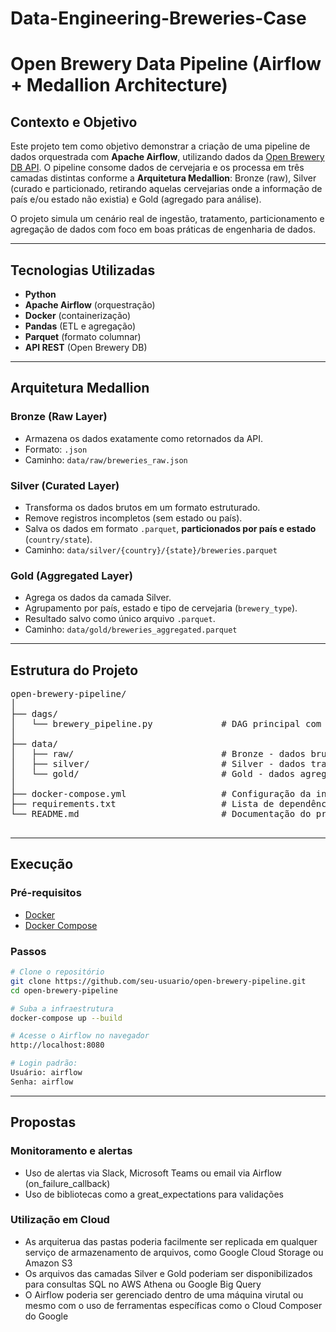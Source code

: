 # Data-Engineering-Breweries-Case

# Open Brewery Data Pipeline (Airflow + Medallion Architecture)

## Contexto e Objetivo

Este projeto tem como objetivo demonstrar a criação de uma pipeline de dados orquestrada com **Apache Airflow**, utilizando dados da [Open Brewery DB API](https://www.openbrewerydb.org/). O pipeline consome dados de cervejaria e os processa em três camadas distintas conforme a **Arquitetura Medallion**: Bronze (raw), Silver (curado e particionado, retirando aquelas cervejarias onde a informação de país e/ou estado não existia) e Gold (agregado para análise).

O projeto simula um cenário real de ingestão, tratamento, particionamento e agregação de dados com foco em boas práticas de engenharia de dados.

---

## Tecnologias Utilizadas

- **Python**
- **Apache Airflow** (orquestração)
- **Docker** (containerização)
- **Pandas** (ETL e agregação)
- **Parquet** (formato columnar)
- **API REST** (Open Brewery DB)

---

## Arquitetura Medallion

### Bronze (Raw Layer)
- Armazena os dados exatamente como retornados da API.
- Formato: `.json`
- Caminho: `data/raw/breweries_raw.json`

### Silver (Curated Layer)
- Transforma os dados brutos em um formato estruturado.
- Remove registros incompletos (sem estado ou país).
- Salva os dados em formato `.parquet`, **particionados por país e estado** (`country/state`).
- Caminho: `data/silver/{country}/{state}/breweries.parquet`

### Gold (Aggregated Layer)
- Agrega os dados da camada Silver.
- Agrupamento por país, estado e tipo de cervejaria (`brewery_type`).
- Resultado salvo como único arquivo `.parquet`.
- Caminho: `data/gold/breweries_aggregated.parquet`

---

## Estrutura do Projeto

<pre>
open-brewery-pipeline/
│
├── dags/
│   └── brewery_pipeline.py             # DAG principal com as tarefas: fetch, transform e aggregate
│
├── data/
│   ├── raw/                            # Bronze - dados brutos da API em formato JSON
│   ├── silver/                         # Silver - dados tratados em Parquet, particionados por país/estado
│   └── gold/                           # Gold - dados agregados para análise
│
├── docker-compose.yml                  # Configuração da infraestrutura do Airflow via Docker
├── requirements.txt                    # Lista de dependências Python
└── README.md                           # Documentação do projeto
 </pre>

---

## Execução

### Pré-requisitos

- [Docker](https://www.docker.com/)
- [Docker Compose](https://docs.docker.com/compose/)

### Passos

```bash
# Clone o repositório
git clone https://github.com/seu-usuario/open-brewery-pipeline.git
cd open-brewery-pipeline

# Suba a infraestrutura
docker-compose up --build

# Acesse o Airflow no navegador
http://localhost:8080

# Login padrão:
Usuário: airflow
Senha: airflow
```
---
## Propostas
### Monitoramento e alertas
- Uso de alertas via Slack, Microsoft Teams ou email via Airflow (on_failure_callback)
- Uso de bibliotecas como a great_expectations para validações

### Utilização em Cloud
- As arquiterua das pastas poderia facilmente ser replicada em qualquer serviço de armazenamento de arquivos, como Google Cloud Storage ou Amazon S3
- Os arquivos das camadas Silver e Gold poderiam ser disponibilizados para consultas SQL no AWS Athena ou Google Big Query
- O Airflow poderia ser gerenciado dentro de uma máquina virutal ou mesmo com o uso de ferramentas específicas como o Cloud Composer do Google
